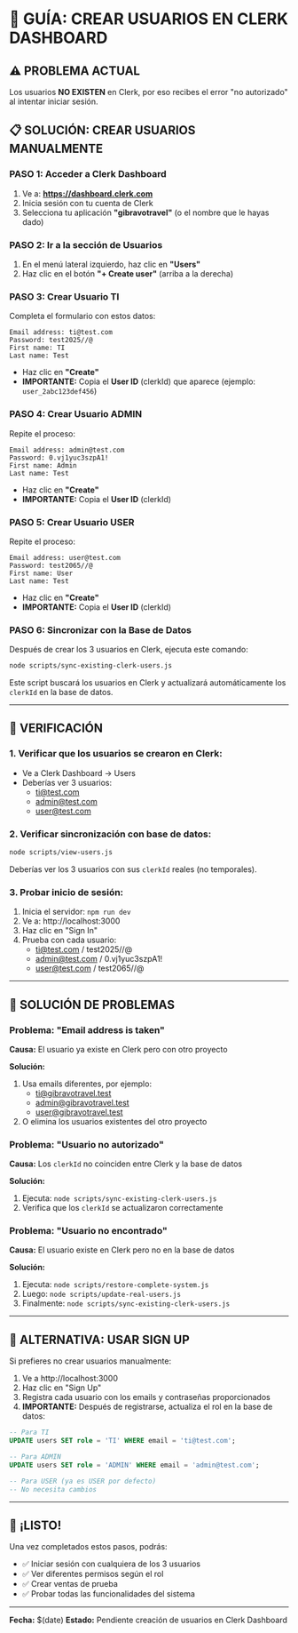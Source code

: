 # 🔐 GUÍA: CREAR USUARIOS EN CLERK DASHBOARD

## ⚠️ PROBLEMA ACTUAL

Los usuarios **NO EXISTEN** en Clerk, por eso recibes el error "no autorizado" al intentar iniciar sesión.

## 📋 SOLUCIÓN: CREAR USUARIOS MANUALMENTE

### **PASO 1: Acceder a Clerk Dashboard**

1. Ve a: **https://dashboard.clerk.com**
2. Inicia sesión con tu cuenta de Clerk
3. Selecciona tu aplicación **"gibravotravel"** (o el nombre que le hayas dado)

### **PASO 2: Ir a la sección de Usuarios**

1. En el menú lateral izquierdo, haz clic en **"Users"**
2. Haz clic en el botón **"+ Create user"** (arriba a la derecha)

### **PASO 3: Crear Usuario TI**

Completa el formulario con estos datos:

```
Email address: ti@test.com
Password: test2025//@
First name: TI
Last name: Test
```

- Haz clic en **"Create"**
- **IMPORTANTE:** Copia el **User ID** (clerkId) que aparece (ejemplo: `user_2abc123def456`)

### **PASO 4: Crear Usuario ADMIN**

Repite el proceso:

```
Email address: admin@test.com
Password: 0.vj1yuc3szpA1!
First name: Admin
Last name: Test
```

- Haz clic en **"Create"**
- **IMPORTANTE:** Copia el **User ID** (clerkId)

### **PASO 5: Crear Usuario USER**

Repite el proceso:

```
Email address: user@test.com
Password: test2065//@
First name: User
Last name: Test
```

- Haz clic en **"Create"**
- **IMPORTANTE:** Copia el **User ID** (clerkId)

### **PASO 6: Sincronizar con la Base de Datos**

Después de crear los 3 usuarios en Clerk, ejecuta este comando:

```bash
node scripts/sync-existing-clerk-users.js
```

Este script buscará los usuarios en Clerk y actualizará automáticamente los `clerkId` en la base de datos.

---

## 🎯 VERIFICACIÓN

### **1. Verificar que los usuarios se crearon en Clerk:**
- Ve a Clerk Dashboard → Users
- Deberías ver 3 usuarios:
  - ti@test.com
  - admin@test.com
  - user@test.com

### **2. Verificar sincronización con base de datos:**
```bash
node scripts/view-users.js
```

Deberías ver los 3 usuarios con sus `clerkId` reales (no temporales).

### **3. Probar inicio de sesión:**
1. Inicia el servidor: `npm run dev`
2. Ve a: http://localhost:3000
3. Haz clic en "Sign In"
4. Prueba con cada usuario:
   - ti@test.com / test2025//@
   - admin@test.com / 0.vj1yuc3szpA1!
   - user@test.com / test2065//@

---

## 🐛 SOLUCIÓN DE PROBLEMAS

### **Problema: "Email address is taken"**
**Causa:** El usuario ya existe en Clerk pero con otro proyecto

**Solución:**
1. Usa emails diferentes, por ejemplo:
   - ti@gibravotravel.test
   - admin@gibravotravel.test
   - user@gibravotravel.test
2. O elimina los usuarios existentes del otro proyecto

### **Problema: "Usuario no autorizado"**
**Causa:** Los `clerkId` no coinciden entre Clerk y la base de datos

**Solución:**
1. Ejecuta: `node scripts/sync-existing-clerk-users.js`
2. Verifica que los `clerkId` se actualizaron correctamente

### **Problema: "Usuario no encontrado"**
**Causa:** El usuario existe en Clerk pero no en la base de datos

**Solución:**
1. Ejecuta: `node scripts/restore-complete-system.js`
2. Luego: `node scripts/update-real-users.js`
3. Finalmente: `node scripts/sync-existing-clerk-users.js`

---

## 📝 ALTERNATIVA: USAR SIGN UP

Si prefieres no crear usuarios manualmente:

1. Ve a http://localhost:3000
2. Haz clic en "Sign Up"
3. Registra cada usuario con los emails y contraseñas proporcionados
4. **IMPORTANTE:** Después de registrarse, actualiza el rol en la base de datos:

```sql
-- Para TI
UPDATE users SET role = 'TI' WHERE email = 'ti@test.com';

-- Para ADMIN
UPDATE users SET role = 'ADMIN' WHERE email = 'admin@test.com';

-- Para USER (ya es USER por defecto)
-- No necesita cambios
```

---

## 🎉 ¡LISTO!

Una vez completados estos pasos, podrás:
- ✅ Iniciar sesión con cualquiera de los 3 usuarios
- ✅ Ver diferentes permisos según el rol
- ✅ Crear ventas de prueba
- ✅ Probar todas las funcionalidades del sistema

---

**Fecha:** $(date)
**Estado:** Pendiente creación de usuarios en Clerk Dashboard



